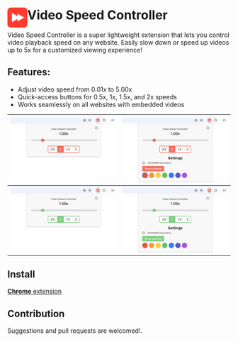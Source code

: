 # <img src="public/icons/icon_48.png" width="45" align="left"> Video Speed Controller

Video Speed Controller is a super lightweight extension that lets you control video playback speed on any website. Easily slow down or speed up videos up to 5x for a customized viewing experience!

## Features:

- Adjust video speed from 0.01x to 5.00x
- Quick-access buttons for 0.5x, 1x, 1.5x, and 2x speeds
- Works seamlessly on all websites with embedded videos

| <img src="github_assets/one.png" width="300" /> | <img src="github_assets/settings_one.png" width="300" /> |
| ----------------------------------------------- | -------------------------------------------------------- |
| <img src="github_assets/two.png" width="300" /> | <img src="github_assets/settings_two.png" width="300" /> |

## Install

[**Chrome** extension](https://chrome.google.com/webstore/detail/videospeedcontroller/oedcflfijnmdnkllbeoacabinnlgplmb)

## Contribution

Suggestions and pull requests are welcomed!.
